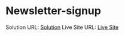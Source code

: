 # Newsletter-signup

Solution URL: [Solution](https://github.com/mukherjee-ayan/Newsletter-signup)
Live Site URL: [Live Site](https://glacial-mountain-02362.herokuapp.com/)
